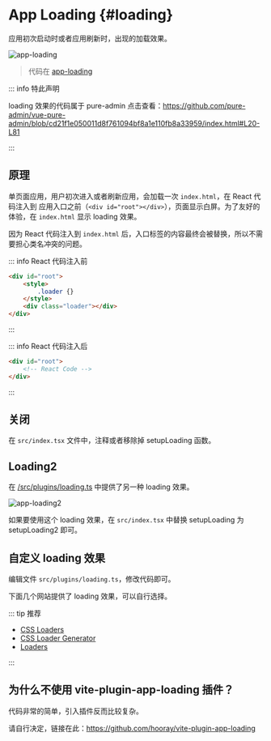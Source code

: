 # App Loading {#loading}

应用初次启动时或者应用刷新时，出现的加载效果。

![app-loading](/public/guide/app-loading.png)

> 代码在 [app-loading](https://github.com/condorheroblog/react-antd-admin/tree/main/src/plugins/loading.ts)

::: info 特此声明

loading 效果的代码属于 pure-admin
点击查看：https://github.com/pure-admin/vue-pure-admin/blob/cd21f1e050011d8f761094bf8a1e110fb8a33959/index.html#L20-L81

:::

## 原理

单页面应用，用户初次进入或者刷新应用，会加载一次 `index.html`，在 React 代码注入到 应用入口之前（`<div id="root"></div>`），页面显示白屏。为了友好的体验，在 `index.html` 显示 loading 效果。

因为 React 代码注入到 `index.html` 后，入口标签的内容最终会被替换，所以不需要担心类名冲突的问题。

::: info React 代码注入前

```html
<div id="root">
	<style>
		.loader {}
	</style>
	<div class="loader"></div>
</div>
```

:::

::: info React 代码注入后

```html
<div id="root">
	<!-- React Code -->
</div>
```
:::

## 关闭

在 `src/index.tsx` 文件中，注释或者移除掉 setupLoading 函数。

## Loading2

在 [/src/plugins/loading.ts](https://github.com/condorheroblog/react-antd-admin/tree/main/src/plugins/loading2.ts) 中提供了另一种 loading 效果。

![app-loading2](/public/guide/app-loading2.png)

如果要使用这个 loading 效果，在 `src/index.tsx` 中替换 setupLoading 为 setupLoading2 即可。

## 自定义 loading 效果

编辑文件 `src/plugins/loading.ts`，修改代码即可。

下面几个网站提供了 loading 效果，可以自行选择。

::: tip 推荐

- [CSS Loaders](https://css-loaders.com/)
- [CSS Loader Generator](https://10015.io/tools/css-loader-generator)
- [Loaders](https://cssloaders.github.io/)

:::

## 为什么不使用 vite-plugin-app-loading 插件？

代码非常的简单，引入插件反而比较复杂。

请自行决定，链接在此：https://github.com/hooray/vite-plugin-app-loading
